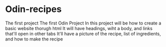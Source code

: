 # Odin-recipes
The first project
The first Odin Project
In this project will be how to create a basic website thorugh html
It will have headings, wiht a body, and links that'll open in other tabs
It'll have a picture of the recipe, list of ingredients, and how to make the recipe
